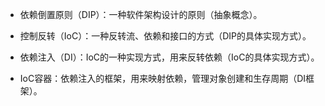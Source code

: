 + 依赖倒置原则（DIP）：一种软件架构设计的原则（抽象概念）。

+ 控制反转（IoC）：一种反转流、依赖和接口的方式（DIP的具体实现方式）。

+ 依赖注入（DI）：IoC的一种实现方式，用来反转依赖（IoC的具体实现方式）。

+ IoC容器：依赖注入的框架，用来映射依赖，管理对象创建和生存周期（DI框架）。
